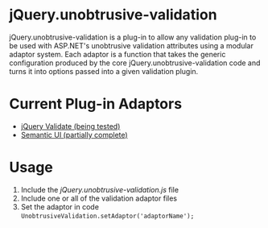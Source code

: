 # jQuery.unobtrusive-validation
jQuery.unobtrusive-validation is a plug-in to allow any validation plug-in to be used with ASP.NET's unobtrusive validation attributes using a modular adaptor system. Each adaptor is a function that takes the generic configuration produced by the core jQuery.unobtrusive-validation code and turns it into options passed into a given validation plugin.

# Current Plug-in Adaptors
* [jQuery Validate (being tested)](http://jqueryvalidation.org/)
* [Semantic UI (partially complete)](http://semantic-ui.com/behaviors/form.html)

# Usage
1. Include the *jQuery.unobtrusive-validation.js* file
2. Include one or all of the validation adaptor files
3. Set the adaptor in code `UnobtrusiveValidation.setAdaptor('adaptorName');`
